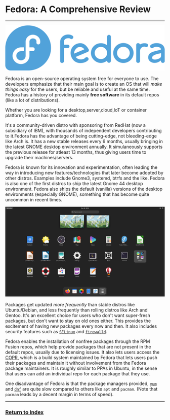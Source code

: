 # Fedora: A Comprehensive Review
---
![Fedora logo](./Fedora_logo_(2021).svg.png)

Fedora is an open-source operating system free for everyone to use. The developers emphasize that their main goal is to create an OS that will *make things easy* for the users, but be reliable and useful at the same time. Fedora has a history of providing mainly **free software** in its default repos (like a lot of distributions).

Whether you are looking for a desktop,server,cloud,IoT or container platform, Fedora has you covered.

It's a community-driven distro with sponsoring from RedHat (now a subsidiary of IBM), with thousands of independent developers contributing to it.Fedora has the advantage of being cutting-edge, not bleeding-edge like Arch is. It has a new stable releases every 6 months, usually bringing in the latest GNOME desktop environment annually. It simulaneously supports the previous release for atleast 13 months, thus giving users time to upgrade their machines/servers.

Fedora is known for its innovation and experimentation, often leading the way in introducing new features/technologies that later become adopted by other distros. Examples include Gnome3, systemd, btrfs and the like. Fedora is also one of the first distros to ship the latest Gnome 44 desktop environment.
Fedora also ships the default (vanilla) versions of the desktop environments (especially GNOME), something that has become quite uncommon in recent times.

![GNOME on Fedora](./Fedora_GNOME.png)

Packages get updated *more frequently* than stable distros like Ubuntu/Debian, and less frequently than rolling distros like Arch and Gentoo. It's an excellent choice for users who don't want super-fresh packages, but don't want to stay on old ones either. This provides the excitement of having new packages every now and then. It also includes security features such as [`SELinux`](https://www.redhat.com/en/topics/linux/what-is-selinux) and [`firewalld`](https://firewalld.org).

Fedora enables the installation of nonfree packages through the RPM Fusion repos, which help provide packages that are not present in the default repos, usually due to licensing issues. It also lets users access the [COPR](https://copr.fedorainfracloud.org/), which is a build system maintained by Fedora that lets users push their packages and maintain it without involvement from the Fedora package maintainers. It is roughly similar to PPAs in Ubuntu, in the sense that users can add an individual repo for each package that they use.

One disadvantage of Fedora is that the package managers provided, [`yum`](https://blog.packagecloud.io/what-is-yum-package-manager/) and [`dnf`](https://docs.fedoraproject.org/en-US/quick-docs/dnf/) are quite slow compared to others like `apt` and `pacman`. (Note that `pacman` leads by a decent margin in terms of speed).

---
### [Return to Index](../)